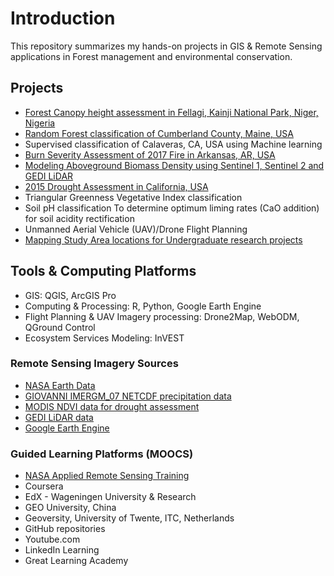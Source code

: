 # Introduction
This repository summarizes my hands-on projects in GIS & Remote Sensing applications in Forest management and environmental conservation.
## Projects
- [Forest Canopy height assessment in Fellagi, Kainji National Park, Niger, Nigeria](https://github.com/GEO-001/hands-on-projects/blob/main/Project%20files/forest%20canopy%20height%20assessment/3D_forest_height.md)
- [Random Forest classification of Cumberland County, Maine, USA](https://github.com/GEO-001/hands-on-projects/blob/main/Project%20files/Land%20Cover%20Classification/Random%20Forest.md)
- Supervised classification of Calaveras, CA, USA using Machine learning
- [Burn Severity Assessment of 2017 Fire in Arkansas, AR, USA](https://github.com/GEO-001/hands-on-projects/blob/main/Project%20files/Fire%20Risk%20Assessment/Burn%20severity.md)
- [Modeling Aboveground Biomass Density using Sentinel 1, Sentinel 2 and GEDI LiDAR](https://github.com/GEO-001/hands-on-projects/blob/main/Project%20files/Above%20Ground%20Biomass%20Modeling/agbd.md)
- [2015 Drought Assessment in California, USA](https://github.com/GEO-001/hands-on-projects/blob/main/Project%20files/Drought%20Assessment/drought.ipynb)
- Triangular Greenness Vegetative Index classification
- Soil pH classification
  To determine optimum liming rates (CaO addition) for soil acidity rectification
- Unmanned Aerial Vehicle (UAV)/Drone Flight Planning<br>
- [Mapping Study Area locations for Undergraduate research projects](https://github.com/GEO-001/hands-on-projects/blob/main/Project%20files/study_area_maps.ipynb)

## Tools & Computing Platforms
- GIS: QGIS, ArcGIS Pro
- Computing & Processing: R, Python, Google Earth Engine
- Flight Planning & UAV Imagery processing: Drone2Map, WebODM, QGround Control
- Ecosystem Services Modeling: InVEST
  
### Remote Sensing Imagery Sources
- [NASA Earth Data](https://www.earthdata.nasa.gov/)
- [GIOVANNI IMERGM_07 NETCDF precipitation data](https://giovanni.gsfc.nasa.gov/giovanni/)
- [MODIS NDVI data for drought assessment](https://modis.gsfc.nasa.gov/data/dataprod/mod13.php)
- [GEDI LiDAR data](https://www.earthdata.nasa.gov/learn/articles/gedi-l4b-data)
- [Google Earth Engine](https://earthengine.google.com/https://earthengine.google.com/)

### Guided Learning Platforms (MOOCS)
- [NASA Applied Remote Sensing Training](https://appliedsciences.nasa.gov/what-we-do/capacity-building/arset)
- Coursera
- EdX - Wageningen University & Research
- GEO University, China
- Geoversity, University of Twente, ITC, Netherlands
- GitHub repositories
- Youtube.com
- LinkedIn Learning
- Great Learning Academy
  

